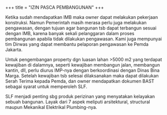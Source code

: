 +++
title = "IZIN PASCA PEMBANGUNAN"
+++

<!--more-->

Ketika sudah mendapatkan IMB maka owner dapat melakukan pekerjaan konstruksi. Namun Pemerintah masih merasa perlu juga melakukan pengawasan, dengan tujuan agar bangunan tsb dapat terbangun sesuai dengan IMB, karena banyak sekali pelanggaran dalam proses pembangunan apabila tidak dilakukan pengawasan. Kami juga mempunyai tim Dirwas yang dapat membantu pelaporan pengawasan ke Pemda Jakarta.

 

Untuk pengembangan property dgn luasan lahan >5000 m2 yang terdapat kewajiban di dalamnya, seperti kewajiban membangun jalan, membangun kantin, dll, perlu diurus IMP-nya dengan berkoordinasi dengan Dinas Bina Marga. Setelah kewajiban tsb selesai dilaksanakan maka dapat dilakukan Serah Terima kepada Pemda, dan owner mendapatkan dokumen BAST sebagai syarat untuk memperoleh SLF.

 

SLF menjadi penting sbg produk perizinan yang menyatakan kelayakan sebuah bangunan. Layak dari 7 aspek meliputi arsitektural, structural maupun Mekanikal Elektrikal Plumbing-nya.

